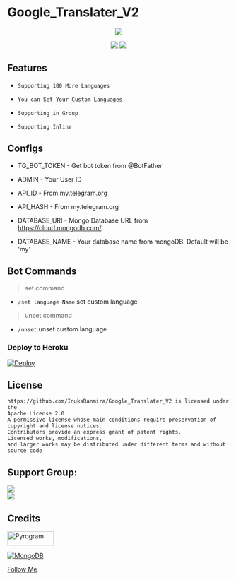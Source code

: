 # Google_Translater_V2

<p align="center">
  <a href="https://www.python.org">
    <img src="http://ForTheBadge.com/images/badges/made-with-python.svg">

  </a>
</p>
</p>

</p>
<p align="center">
  <a href="https://github.com/InukaRanmira/Google-Translater">
    <img src="https://img.shields.io/github/stars/InukaRanmira/Google-Translater?style=social">

  </a>
  
  <a href="https://github.com/InukaRanmira/Google-Translater/fork">
    <img src="https://img.shields.io/github/forks/lnukaRanmira/Google-Translater?label=Fork&style=social">

  </a>  
</p>

## Features

* ```Supporting 100 More Languages```

* ```You can Set Your Custom Languages```

* ```Supporting in Group```

* ```Supporting Inline```

## Configs 

* TG_BOT_TOKEN  - Get bot token from @BotFather

* ADMIN         - Your User ID

* API_ID        - From my.telegram.org 

* API_HASH      - From my.telegram.org 

* DATABASE_URI  - Mongo Database URL from https://cloud.mongodb.com/

* DATABASE_NAME  - Your database name from mongoDB. Default will be 'my'

## Bot Commands
> set command
* `/set language Name` set custom language
> unset command
* `/unset` unset custom language

### Deploy to Heroku
[![Deploy](https://www.herokucdn.com/deploy/button.svg)](https://heroku.com/deploy?template=https://github.com/InukaRanmira/Google_Translater_V2)

## License
````
https://github.com/InukaRanmira/Google_Translater_V2 is licensed under the
Apache License 2.0
A permissive license whose main conditions require preservation of copyright and license notices.
Contributors provide an express grant of patent rights.
Licensed works, modifications, 
and larger works may be distributed under different terms and without source code 
````

## Support Group:
<a href="https://telegram.dog/slbotzone"><img src="https://img.shields.io/badge/Telegram-Join%20Telegram%20Group-blue.svg?logo=telegram"></a> <br>
<a href="https://t.me/Szteambots"><img src="https://img.shields.io/badge/Join-Updates%20Channel-blue.svg?style=for-the-badge&logo=Telegram"></a>


## Credits

<p align="left">
  <a href="https://github.com/pyrogram/pyrogram">
    <img alt="Pyrogram" src ="https://i.imgur.com/BOgY9ai.png" width="104.75" height="32"/>
  </a>
</p>

<p align="left">
  <a href="https://docs.mongodb.com">
    <img alt="MongoDB" src ="https://img.shields.io/badge/MongoDB-%234ea94b.svg?&style=for-the-badge&logo=mongodb&logoColor=white"/>
  </a>
</p>

[Follow Me](httpa://gitHub.com/InukaRanmira)

